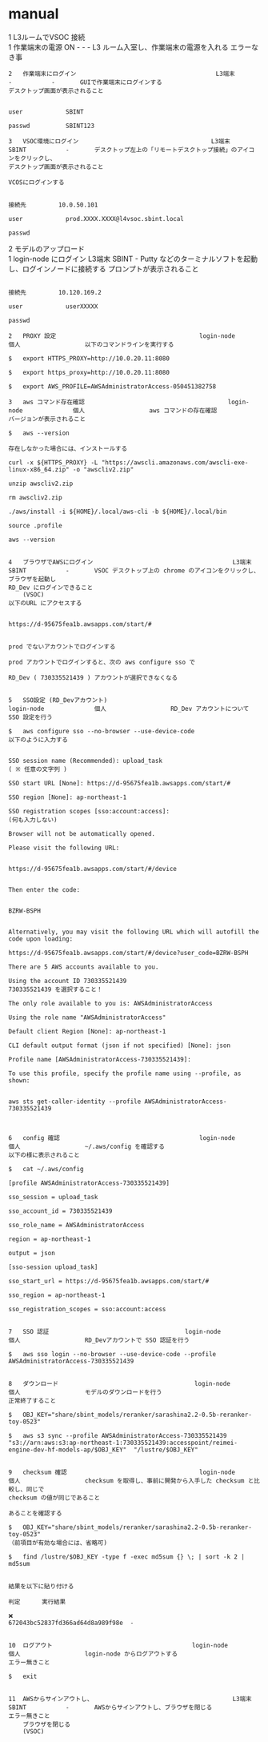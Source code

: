 # manual
1	L3ルームでVSOC 接続																																																												
	1	作業端末の電源 ON										-				-			-		L3 ルーム入室し、作業端末の電源を入れる																					エラーなき事																			
																																																													
																																																													
	2	作業端末にログイン										L3端末				-			-		GUIで作業端末にログインする																					デスクトップ画面が表示されること																			
																																																													
																						user			SBINT																																				
																						passwd			SBINT123																																				
																																																													
	3	VSOC環境にログイン										L3端末				SBINT			-		デスクトップ左上の「リモートデスクトップ接続」のアイコンをクリックし、																					デスクトップ画面が表示されること																			
																					VCOSにログインする																																								
																																																													
																						接続先			10.0.50.101																																				
																						user			prod.XXXX.XXXX@l4vsoc.sbint.local																																				
																						passwd																																							
																																																													
																																																													
2	モデルのアップロード																																																												
	1	login-node にログイン										L3端末				SBINT			-		Putty などのターミナルソフトを起動し、ログインノードに接続する																					プロンプトが表示されること																			
																																																													
																						接続先			10.120.169.2																																				
																						user			userXXXXX																																				
																						passwd																																							
																																																													
	2	PROXY 設定										login-node				個人					以下のコマンドラインを実行する																																								
																				$	export HTTPS_PROXY=http://10.0.20.11:8080																																								
																				$	export https_proxy=http://10.0.20.11:8080																																								
																				$	export AWS_PROFILE=AWSAdministratorAccess-050451382758																																								
																																																													
	3	aws コマンド存在確認										login-node				個人					aws コマンドの存在確認																					バージョンが表示されること																			
																				$	aws --version																																								
																																										存在しなかった場合には、インストールする																			
																																										curl -x ${HTTPS_PROXY} -L "https://awscli.amazonaws.com/awscli-exe-linux-x86_64.zip" -o "awscliv2.zip"																			
																																										unzip awscliv2.zip																			
																																										rm awscliv2.zip																			
																																										./aws/install -i ${HOME}/.local/aws-cli -b ${HOME}/.local/bin																			
																																										source .profile																			
																																										aws --version 																			
																																																													
																																																													
	4	ブラウザでAWSにログイン										L3端末				SBINT			-		VSOC デスクトップ上の chrome のアイコンをクリックし、ブラウザを起動し																					RD_Dev にログインできること																			
		(VSOC)																			以下のURL にアクセスする																																								
																																																													
																						https://d-95675fea1b.awsapps.com/start/#																																							
																																																													
																						prod でないアカウントでログインする																																							
																						prod アカウントでログインすると、次の aws configure sso で																																							
																						RD_Dev ( 730335521439 ) アカウントが選択できなくなる																																							
																																																													
																																																													
	5	SSO設定 (RD_Devアカウント)										login-node				個人					RD_Dev アカウントについて SSO 設定を行う																																								
																				$	aws configure sso --no-browser --use-device-code																					以下のように入力する																			
																																																													
																																										SSO session name (Recommended): upload_task													( ※ 任意の文字列 )						
																																										SSO start URL [None]: https://d-95675fea1b.awsapps.com/start/#																			
																																										SSO region [None]: ap-northeast-1																			
																																										SSO registration scopes [sso:account:access]:														(何も入力しない)					
																																										Browser will not be automatically opened.																			
																																										Please visit the following URL:																			
																																																													
																																										https://d-95675fea1b.awsapps.com/start/#/device																			
																																																													
																																										Then enter the code:																			
																																																													
																																										BZRW-BSPH																			
																																																													
																																										Alternatively, you may visit the following URL which will autofill the code upon loading:																			
																																										https://d-95675fea1b.awsapps.com/start/#/device?user_code=BZRW-BSPH																			
																																										There are 5 AWS accounts available to you.																			
																																										Using the account ID 730335521439											730335521439 を選択すること！								
																																										The only role available to you is: AWSAdministratorAccess																			
																																										Using the role name "AWSAdministratorAccess"																			
																																										Default client Region [None]: ap-northeast-1																			
																																										CLI default output format (json if not specified) [None]: json																			
																																										Profile name [AWSAdministratorAccess-730335521439]:																			
																																										To use this profile, specify the profile name using --profile, as shown:																			
																																																													
																																										aws sts get-caller-identity --profile AWSAdministratorAccess-730335521439																			
																																																													
																																																													
																																																													
	6	config 確認										login-node				個人					~/.aws/config を確認する																					以下の様に表示されること																			
																				$	cat ~/.aws/config																																								
																																										[profile AWSAdministratorAccess-730335521439]																			
																																										sso_session = upload_task																			
																																										sso_account_id = 730335521439																			
																																										sso_role_name = AWSAdministratorAccess																			
																																										region = ap-northeast-1																			
																																										output = json																			
																																										[sso-session upload_task]																			
																																										sso_start_url = https://d-95675fea1b.awsapps.com/start/#																			
																																										sso_region = ap-northeast-1																			
																																										sso_registration_scopes = sso:account:access																			
																																																													
																																																													
	7	SSO 認証										login-node				個人					RD_Devアカウントで SSO 認証を行う																																								
																				$	aws sso login --no-browser --use-device-code --profile AWSAdministratorAccess-730335521439																																								
																																																													
																																																													
	8	ダウンロード										login-node				個人					モデルのダウンロードを行う																					正常終了すること																			
																				$	OBJ_KEY="share/sbint_models/reranker/sarashina2.2-0.5b-reranker-toy-0523"																																								
																				$	aws s3 sync --profile AWSAdministratorAccess-730335521439 "s3://arn:aws:s3:ap-northeast-1:730335521439:accesspoint/reimei-engine-dev-hf-models-ap/$OBJ_KEY"  "/lustre/$OBJ_KEY"																																								
																																																													
																																																													
	9	checksum 確認										login-node				個人					checksum を取得し、事前に開発から入手した checksum と比較し、同じで																					checksum の値が同じであること																			
																					あることを確認する																																								
																				$	OBJ_KEY="share/sbint_models/reranker/sarashina2.2-0.5b-reranker-toy-0523"																									（前項目が有効な場合には、省略可)															
																				$	find /lustre/$OBJ_KEY -type f -exec md5sum {} \; | sort -k 2 | md5sum																																								
																																																													
																						結果を以下に貼り付ける																																							
																						判定		実行結果																																					
																						❌																						672043bc52837fd366ad64d8a989f98e  -																	
																																																													
																																																													
	10	ログアウト										login-node				個人					login-node からログアウトする																					エラー無きこと																			
																				$	exit																																								
																																																													
																																																													
	11	AWSからサインアウトし、										L3端末				SBINT			-		AWSからサインアウトし、ブラウザを閉じる																					エラー無きこと																			
		ブラウザを閉じる																																																											
		(VSOC)																																																											
																																																													
